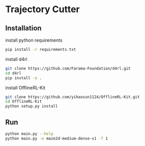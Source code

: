 # Trajectory Cutter

## Installation

install python requirements

```bash
pip install -r requirements.txt
```

install d4rl

```bash
git clone https://github.com/Farama-Foundation/d4rl.git
cd d4rl
pip install -e .
```

install OfflineRL-Kit

```bash
git clone https://github.com/yihaosun1124/OfflineRL-Kit.git
cd OfflineRL-Kit
python setup.py install
```

## Run

```bash
python main.py --help
python main.py -e maze2d-medium-dense-v1 -f 1
```

